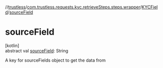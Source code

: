 //[trustless](../../../index.md)/[com.trustless.requests.kyc.retrieveSteps.steps.wrapper](../index.md)/[KYCField](index.md)/[sourceField](source-field.md)

# sourceField

[kotlin]\
abstract val [sourceField](source-field.md): String

A key for sourceFields object to get the data from
